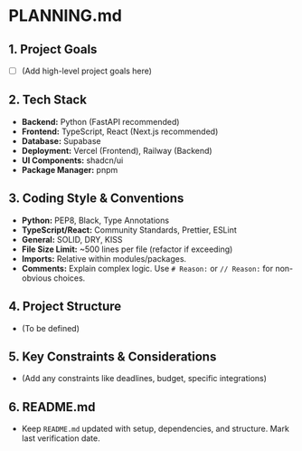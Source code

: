# PLANNING.md

## 1. Project Goals

*   [ ] (Add high-level project goals here)

## 2. Tech Stack

*   **Backend:** Python (FastAPI recommended)
*   **Frontend:** TypeScript, React (Next.js recommended)
*   **Database:** Supabase
*   **Deployment:** Vercel (Frontend), Railway (Backend)
*   **UI Components:** shadcn/ui
*   **Package Manager:** pnpm

## 3. Coding Style & Conventions

*   **Python:** PEP8, Black, Type Annotations
*   **TypeScript/React:** Community Standards, Prettier, ESLint
*   **General:** SOLID, DRY, KISS
*   **File Size Limit:** ~500 lines per file (refactor if exceeding)
*   **Imports:** Relative within modules/packages.
*   **Comments:** Explain complex logic. Use `# Reason:` or `// Reason:` for non-obvious choices.

## 4. Project Structure

*   (To be defined)

## 5. Key Constraints & Considerations

*   (Add any constraints like deadlines, budget, specific integrations)

## 6. README.md

*   Keep `README.md` updated with setup, dependencies, and structure. Mark last verification date. 